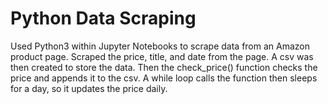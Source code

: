 # Python Data Scraping
Used Python3 within Jupyter Notebooks to scrape data from an Amazon product page.
Scraped the price, title, and date from the page.
A csv was then created to store the data. 
Then the check_price() function checks the price and appends it to the csv.
A while loop calls the function then sleeps for a day, so it updates the price daily.
